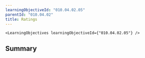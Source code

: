 ```yaml
---
learningObjectiveId: "010.04.02.05"
parentId: "010.04.02"
title: Ratings
---
```


```tsx eval
<LearningObjectives learningObjectiveId={"010.04.02.05"} />
```

## Summary
